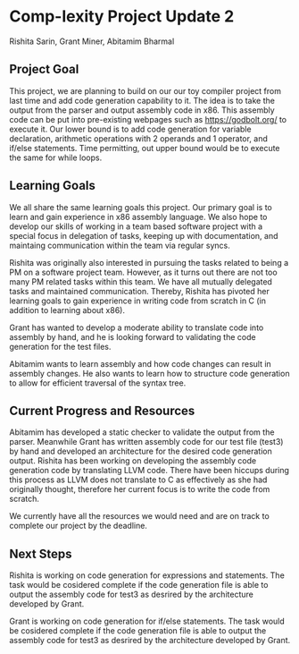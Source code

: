 # Comp-lexity Project Update 2
Rishita Sarin, Grant Miner, Abitamim Bharmal

## Project Goal
This project, we are planning to build on our our toy compiler project from last time and add code generation capability to it. The idea is to take the output from the parser and output assembly code in x86. This assembly code can be put into pre-existing webpages such as https://godbolt.org/ to execute it. Our lower bound is to add code generation for variable declaration, arithmetic operations with 2 operands and 1 operator, and if/else statements. Time permitting, out upper bound would be to execute the same for while loops.

## Learning Goals

We all share the same learning goals this project. Our primary goal is to learn and gain experience in x86 assembly language. We also hope to develop our skills of working in a team based software project with a special focus in delegation of tasks, keeping up with documentation, and maintaing communication within the team via regular syncs.

Rishita was originally also interested in pursuing the tasks related to being a PM on a software project team. However, as it turns out there are not too many PM related tasks within this team. We have all mutually delegated tasks and maintained communication. Thereby, Rishita has pivoted her learning goals to gain experience in writing code from scratch in C (in addition to learning about x86). 

Grant has wanted to develop a moderate ability to translate code into assembly by hand, and he is looking forward to validating the code generation for the test files.

Abitamim wants to learn assembly and how code changes can result in assembly changes. He also wants to learn how to structure code generation to allow for efficient traversal of the syntax tree.

## Current Progress and Resources

Abitamim has developed a static checker to validate the output from the parser. Meanwhile Grant has written assembly code for our test file (test3) by hand and developed an architecture for the desired code generation output. Rishita has been working on developing the assembly code generation code by translating LLVM code. There have been hiccups during this process as LLVM does not translate to C as effectively as she had originally thought, therefore her current focus is to write the code from scratch. 

We currently have all the resources we would need and are on track to complete our project by the deadline. 

## Next Steps

Rishita is working on code generation for expressions and statements. The task would be cosidered complete if the code generation file is able to output the assembly code for test3 as desrired by the architecture developed by Grant. 

Grant is working on code generation for if/else statements. The task would be cosidered complete if the code generation file is able to output the assembly code for test3 as desrired by the architecture developed by Grant. 
